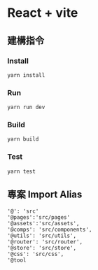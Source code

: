 # React + vite

## 建構指令

### Install
````
yarn install
````
### Run
````
yarn run dev
````
### Build
````
yarn build
````

### Test
````
yarn test
````

## 專案 Import Alias
````
'@': 'src'
'@pages':'src/pages'
'@assets':'src/assets',
'@comps': 'src/components',
'@utils': 'src/utils',
'@router': 'src/router',
'@store': 'src/store',
'@css': 'src/css',
'@tool
